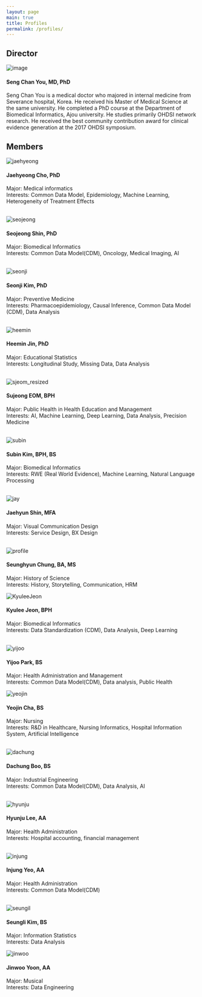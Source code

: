 ```yaml
---
layout: page
main: true
title: Profiles
permalink: /profiles/
---
```


## Director
![image](/assets/images/dr-you-bio-photo.jpg)
#### Seng Chan You, MD, PhD
Seng Chan You is a medical doctor who majored in internal medicine from Severance hospital, Korea. He received his Master of Medical Science at the same university. He completed a PhD course at the Department of Biomedical Informatics, Ajou university. He studies primarily OHDSI network research. He received the best community contribution award for clinical evidence generation at the 2017 OHDSI symposium.  

## Members

![jaehyeong](https://user-images.githubusercontent.com/84831718/232418089-5e0ba2a3-c44d-4154-aad6-992340e18dd1.PNG)
#### Jaehyeong Cho, PhD  
Major: Medical informatics  
Interests: Common Data Model, Epidemiology, Machine Learning, Heterogeneity of Treatment Effects   
<br>


![seojeong](https://user-images.githubusercontent.com/84831718/232411121-a85e56d6-2a8c-43f2-9a7e-b6138a084890.jpg)
#### Seojeong Shin, PhD  
Major: Biomedical Informatics  
Interests: Common Data Model(CDM), Oncology, Medical Imaging, AI    
<br>


![seonji](https://user-images.githubusercontent.com/84831718/232413715-1e3cb5a7-03cf-4acb-a91c-de6cf10e47c0.jpg)
#### Seonji Kim, PhD  
Major: Preventive Medicine  
Interests: Pharmacoepidemiology, Causal Inference, Common Data Model (CDM), Data Analysis   
<br>


![heemin](https://user-images.githubusercontent.com/84831718/232414092-7fc1e94f-87b7-410a-bc7d-ef7b0d932603.jpg)
#### Heemin Jin, PhD
Major: Educational Statistics  
Interests: Longitudinal Study, Missing Data, Data Analysis    
<br>


![sjeom_resized](https://user-images.githubusercontent.com/81948366/138006383-c4dd79e2-3749-40ea-86b4-97b026f33f20.jpg)
#### Sujeong EOM, BPH  
Major: Public Health in Health Education and Management  
Interests: AI, Machine Learning, Deep Learning, Data Analysis, Precision Medicine  
<br>


![subin](https://user-images.githubusercontent.com/84831718/232414578-b97fd6f2-47cf-453c-bbe4-5c571fa2e55b.jpg)
#### Subin Kim, BPH, BS
Major: Biomedical Informatics  
Interests: RWE (Real World Evidence), Machine Learning, Natural Language Processing   
<br>

![jay](https://user-images.githubusercontent.com/92774958/137850326-820d4eae-8148-4a67-9a4b-559b7e5c68b2.png)
#### Jaehyun Shin, MFA  
Major: Visual Communication Design  
Interests: Service Design, BX Design    
<br>


![profile](https://user-images.githubusercontent.com/96851024/157778784-d2aa9e37-211d-413f-8a7c-fd6c5438ef47.jpg)
#### Seunghyun Chung, BA, MS 
Major: History of Science   
Interests: History, Storytelling, Communication, HRM 
<br>


![KyuleeJeon](https://user-images.githubusercontent.com/97151697/170902446-44ff18c4-e539-4b31-9595-bb7526d5cee6.jpg)
#### Kyulee Jeon, BPH
Major: Biomedical Informatics  
Interests: Data Standardization (CDM), Data Analysis, Deep Learning  
<br/>

![yijoo](https://user-images.githubusercontent.com/84831718/232415069-17dd44af-67fc-41fd-982f-2877224df33d.jpg)
#### Yijoo Park, BS
Major: Health Administration and Management  
Interests: Common Data Model(CDM), Data analysis, Public Health 
<br>

![yeojin](https://user-images.githubusercontent.com/84831718/232415336-2d059536-3567-4d7f-843e-818b768ac520.png)
#### Yeojin Cha, BS  
Major: Nursing  
Interests: R&D in Healthcare, Nursing Informatics, Hospital Information System, Artificial Intelligence   
<br>


![dachung](https://user-images.githubusercontent.com/84831718/232415929-b0a11c76-9a91-455b-816a-e11f693ca2df.jpg)
#### Dachung Boo, BS  
Major: Industrial Engineering  
Interests: Common Data Model(CDM), Data Analysis, AI  
<br>

![hyunju](https://user-images.githubusercontent.com/84831718/232416350-343447d1-db43-4b0a-97cb-09194e754c77.jpg)
#### Hyunju Lee, AA
Major: Health Administration  
Interests: Hospital accounting, financial management  
<br/>


![injung](https://user-images.githubusercontent.com/84831718/232416725-9def92b4-2953-4b71-a6de-a94354a06a61.jpg)
#### Injung Yeo, AA
Major: Health Administration  
Interests: Common Data Model(CDM)  
<br/>


![seungil](https://user-images.githubusercontent.com/84831718/232416939-8ee431c0-bced-4fcd-826e-f892e303c3eb.jpg)
#### Seungli Kim, BS
Major: Information Statistics  
Interests: Data Analysis 
<br/>


![jinwoo](https://user-images.githubusercontent.com/84831718/232417324-11e93087-d309-48d3-8421-2b95b16c83ea.jpg)
#### Jinwoo Yoon, AA
Major: Musical  
Interests: Data Engineering
<br/>
